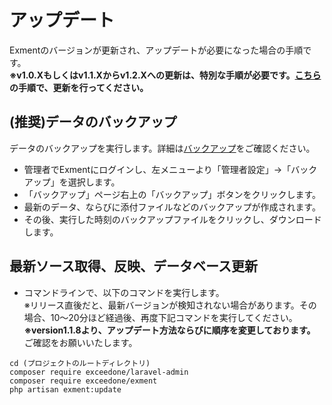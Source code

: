 # アップデート
Exmentのバージョンが更新され、アップデートが必要になった場合の手順です。  
**※v1.0.Xもしくはv1.1.Xからv1.2.Xへの更新は、特別な手順が必要です。[こちら](/ja/update/v1_2)の手順で、更新を行ってください。**

## (推奨)データのバックアップ
データのバックアップを実行します。詳細は[バックアップ](/ja/backup)をご確認ください。  
- 管理者でExmentにログインし、左メニューより「管理者設定」→「バックアップ」を選択します。
- 「バックアップ」ページ右上の「バックアップ」ボタンをクリックします。
- 最新のデータ、ならびに添付ファイルなどのバックアップが作成されます。
- その後、実行した時刻のバックアップファイルをクリックし、ダウンロードします。


## 最新ソース取得、反映、データベース更新
- コマンドラインで、以下のコマンドを実行します。  
※リリース直後だと、最新バージョンが検知されない場合があります。その場合、10～20分ほど経過後、再度下記コマンドを実行してください。  
**※version1.1.8より、アップデート方法ならびに順序を変更しております。** ご確認をお願いいたします。

~~~
cd (プロジェクトのルートディレクトリ)
composer require exceedone/laravel-admin
composer require exceedone/exment
php artisan exment:update
~~~
